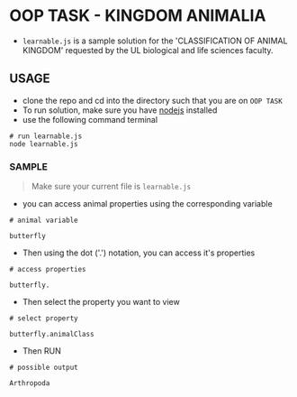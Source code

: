 # OOP TASK - KINGDOM ANIMALIA
- `learnable.js` is a sample solution for the 'CLASSIFICATION OF ANIMAL KINGDOM' requested by the UL biological and life sciences faculty.

## USAGE
- clone the repo and cd into the directory such that you are on `OOP TASK`
- To run solution, make sure you have [nodejs](https://nodejs.org/en/download/) installed
- use the following command terminal

```
# run learnable.js
node learnable.js
```

### SAMPLE

> Make sure your current file is `learnable.js`
- you can access animal properties using the corresponding variable
```
# animal variable

butterfly
```
- Then using the dot ('.') notation, you can access it's properties
```
# access properties

butterfly.
```
- Then select the property you want to view 
```
# select property

butterfly.animalClass
```
- Then RUN
```
# possible output

Arthropoda
```



